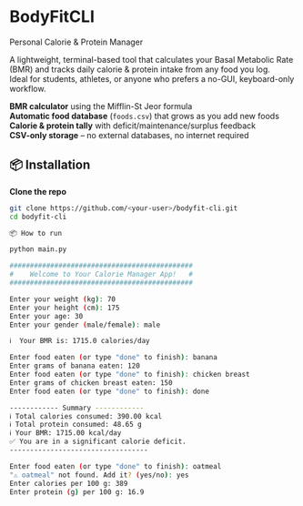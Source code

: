 # BodyFitCLI
Personal Calorie &amp; Protein Manager

A lightweight, terminal-based tool that calculates your Basal Metabolic Rate (BMR) and tracks daily calorie & protein intake from any food you log.  
Ideal for students, athletes, or anyone who prefers a no-GUI, keyboard-only workflow.

 **BMR calculator** using the Mifflin-St Jeor formula  
 **Automatic food database** (`foods.csv`) that grows as you add new foods  
 **Calorie & protein tally** with deficit/maintenance/surplus feedback  
 **CSV-only storage** – no external databases, no internet required

 ## 📦 Installation

 **Clone the repo**

   ```bash
   git clone https://github.com/<your-user>/bodyfit-cli.git
   cd bodyfit-cli

  📦 How to run

 python main.py

#############################################
#    Welcome to Your Calorie Manager App!   #
#############################################

Enter your weight (kg): 70
Enter your height (cm): 175
Enter your age: 30
Enter your gender (male/female): male

ℹ️  Your BMR is: 1715.0 calories/day

Enter food eaten (or type "done" to finish): banana
Enter grams of banana eaten: 120
Enter food eaten (or type "done" to finish): chicken breast
Enter grams of chicken breast eaten: 150
Enter food eaten (or type "done" to finish): done

------------ Summary ------------
ℹ️ Total calories consumed: 390.00 kcal
ℹ️ Total protein consumed: 48.65 g
ℹ️ Your BMR: 1715.00 kcal/day
✅ You are in a significant calorie deficit.
----------------------------------

Enter food eaten (or type "done" to finish): oatmeal
"⚠️ oatmeal" not found. Add it? (yes/no): yes
Enter calories per 100 g: 389
Enter protein (g) per 100 g: 16.9




 
